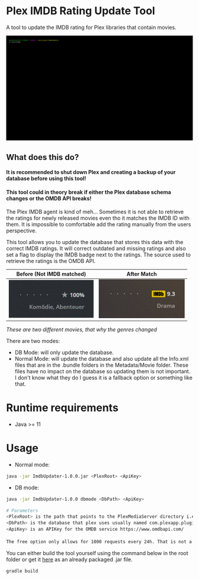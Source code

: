 # Plex IMDB Rating Update Tool

A tool to update the IMDB rating for Plex libraries that contain movies.

![](img/dbmode.gif)

## What does this do?

#### It is recommended to shut down Plex and creating a backup of your database before using this tool!

#### This tool could in theory break if either the Plex database schema changes or the OMDB API breaks!

The Plex IMDB agent is kind of meh... Sometimes it is not able to retrieve the ratings for newly released movies even tho it matches the IMDB ID with them. It is impossible to comfortable add the rating manually from the users perspective.

This tool allows you to update the database that stores this data with the correct IMDB ratings. It will correct outdated and missing ratings and also set a flag to display the IMDB badge next to the ratings. The source used to retrieve the ratings is the OMDB API.

Before (Not IMDB matched)            |  After Match
:-------------------------:|:-------------------------:
![](img/star.PNG)  |  ![](img/imdb.PNG)

*These are two different movies, that why the genres changed*

There are two modes:
- DB Mode: will only update the database.
- Normal Mode: will update the database and also update all the Info.xml files that are in the <hash>.bundle folders in the Metadata/Movie folder. These files have no impact on the database so updating them is not important. I don't know what they do I guess it is a fallback option or something like that.

# Runtime requirements

- Java >= 11

# Usage

- Normal mode:

```bash
java -jar ImdbUpdater-1.0.0.jar <PlexRoot> <ApiKey>
```

- DB mode:

```bash
java -jar ImdbUpdater-1.0.0 dbmode <DbPath> <ApiKey>
```

```bash
# Parameters
<PlexRoot> is the path that points to the PlexMediaServer directory i.e. /mnt/user/appdata/PlexMediaServer
<DbPath> is the database that plex uses usually named com.plexapp.plugins.library.db
<ApiKey> is an APIKey for the OMDB service https://www.omdbapi.com/

The free option only allows for 1000 requests every 24h. That is not a problem, the tool will halt, persist the state can thus be resumed again when the limit expires. The owner offers a paid 1$ per Month 100000 requests / 24h option that might be attractive to users with larger libraries.
```

You can either build the tool yourself using the command below in the root folder or get it [here](https://github.com/mynttt/PlexImdbUpdateTool/releases/tag/1.0.0) as an already packaged .jar file.
```bash
gradle build
```
